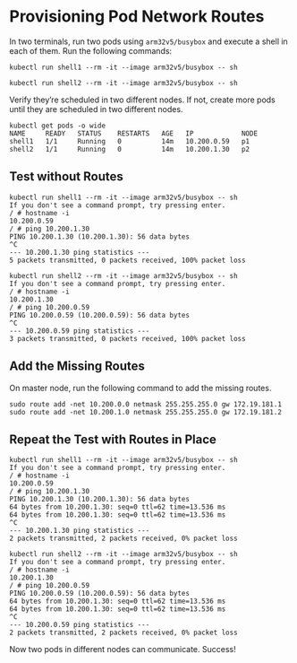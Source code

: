 # Provisioning Pod Network Routes

In two terminals, run two pods using `arm32v5/busybox` and execute a shell in each of them. Run the following commands:

```shell
kubectl run shell1 --rm -it --image arm32v5/busybox -- sh
```
```shell
kubectl run shell2 --rm -it --image arm32v5/busybox -- sh
```

Verify they’re scheduled in two different nodes. If not, create more pods until they are scheduled in two different nodes.

```shell
kubectl get pods -o wide
NAME     READY   STATUS    RESTARTS   AGE   IP            NODE
shell1   1/1     Running   0          14m   10.200.0.59   p1 
shell2   1/1     Running   0          14m   10.200.1.30   p2 
```

## Test without Routes

```shell
kubectl run shell1 --rm -it --image arm32v5/busybox -- sh
If you don't see a command prompt, try pressing enter.
/ # hostname -i
10.200.0.59
/ # ping 10.200.1.30
PING 10.200.1.30 (10.200.1.30): 56 data bytes
^C
--- 10.200.1.30 ping statistics ---
5 packets transmitted, 0 packets received, 100% packet loss
```

```shell
kubectl run shell2 --rm -it --image arm32v5/busybox -- sh
If you don't see a command prompt, try pressing enter.
/ # hostname -i
10.200.1.30
/ # ping 10.200.0.59
PING 10.200.0.59 (10.200.0.59): 56 data bytes
^C
--- 10.200.0.59 ping statistics ---
3 packets transmitted, 0 packets received, 100% packet loss
```

## Add the Missing Routes

On master node, run the following command to add the missing routes.

```shell
sudo route add -net 10.200.0.0 netmask 255.255.255.0 gw 172.19.181.1
sudo route add -net 10.200.1.0 netmask 255.255.255.0 gw 172.19.181.2
```

## Repeat the Test with Routes in Place

```shell
kubectl run shell1 --rm -it --image arm32v5/busybox -- sh
If you don't see a command prompt, try pressing enter.
/ # hostname -i
10.200.0.59
/ # ping 10.200.1.30
PING 10.200.1.30 (10.200.1.30): 56 data bytes
64 bytes from 10.200.1.30: seq=0 ttl=62 time=13.536 ms
64 bytes from 10.200.1.30: seq=0 ttl=62 time=13.536 ms
^C
--- 10.200.1.30 ping statistics ---
2 packets transmitted, 2 packets received, 0% packet loss
```

```shell
kubectl run shell2 --rm -it --image arm32v5/busybox -- sh
If you don't see a command prompt, try pressing enter.
/ # hostname -i
10.200.1.30
/ # ping 10.200.0.59
PING 10.200.0.59 (10.200.0.59): 56 data bytes
64 bytes from 10.200.1.30: seq=0 ttl=62 time=13.536 ms
64 bytes from 10.200.1.30: seq=0 ttl=62 time=13.536 ms
^C
--- 10.200.0.59 ping statistics ---
2 packets transmitted, 2 packets received, 0% packet loss

```

Now two pods in different nodes can communicate. Success! 